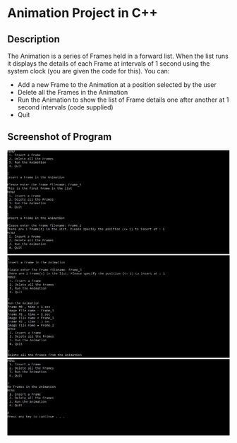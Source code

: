 # Animation Project in C++

##  Description
The Animation is a series of Frames held in a forward list. When the list runs it displays the details of each
Frame at intervals of 1 second using the system clock (you are given the code for this).
You can:
- Add a new Frame to the Animation at a position selected by the user
- Delete all the Frames in the Animation
- Run the Animation to show the list of Frame details one after another at 1 second intervals (code supplied)
- Quit
##  Screenshot of Program
![Page 1](https://raw.githubusercontent.com/mai00015/CST8219-CPP-Programming/master/Assignment1/Assign1/4.JPG)  
![Page 2](https://raw.githubusercontent.com/mai00015/CST8219-CPP-Programming/master/Assignment1/Assign1/5.JPG)  
![Page 3](https://raw.githubusercontent.com/mai00015/CST8219-CPP-Programming/master/Assignment1/Assign1/6.JPG)  
